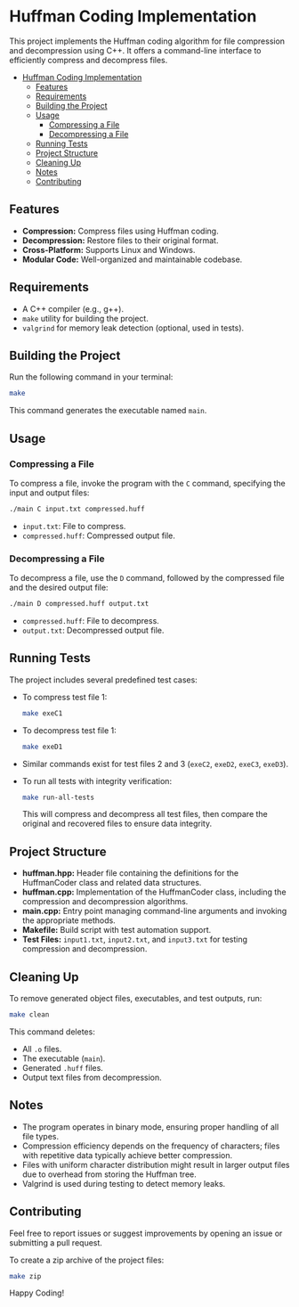 # Huffman Coding Implementation

This project implements the Huffman coding algorithm for file compression and decompression using C++. It offers a command-line interface to efficiently compress and decompress files.

- [Huffman Coding Implementation](#huffman-coding-implementation)
  - [Features](#features)
  - [Requirements](#requirements)
  - [Building the Project](#building-the-project)
  - [Usage](#usage)
    - [Compressing a File](#compressing-a-file)
    - [Decompressing a File](#decompressing-a-file)
  - [Running Tests](#running-tests)
  - [Project Structure](#project-structure)
  - [Cleaning Up](#cleaning-up)
  - [Notes](#notes)
  - [Contributing](#contributing)

## Features

- **Compression:** Compress files using Huffman coding.
- **Decompression:** Restore files to their original format.
- **Cross-Platform:** Supports Linux and Windows.
- **Modular Code:** Well-organized and maintainable codebase.

## Requirements

- A C++ compiler (e.g., g++).
- `make` utility for building the project.
- `valgrind` for memory leak detection (optional, used in tests).

## Building the Project

Run the following command in your terminal:

```bash
make
```

This command generates the executable named `main`.

## Usage

### Compressing a File

To compress a file, invoke the program with the `C` command, specifying the input and output files:

```bash
./main C input.txt compressed.huff
```

- `input.txt`: File to compress.
- `compressed.huff`: Compressed output file.

### Decompressing a File

To decompress a file, use the `D` command, followed by the compressed file and the desired output file:

```bash
./main D compressed.huff output.txt
```

- `compressed.huff`: File to decompress.
- `output.txt`: Decompressed output file.

## Running Tests

The project includes several predefined test cases:

- To compress test file 1:
  ```bash
  make exeC1
  ```

- To decompress test file 1:
  ```bash
  make exeD1
  ```

- Similar commands exist for test files 2 and 3 (`exeC2`, `exeD2`, `exeC3`, `exeD3`).

- To run all tests with integrity verification:
  ```bash
  make run-all-tests
  ```
  This will compress and decompress all test files, then compare the original and recovered files to ensure data integrity.

## Project Structure

- **huffman.hpp:** Header file containing the definitions for the HuffmanCoder class and related data structures.
- **huffman.cpp:** Implementation of the HuffmanCoder class, including the compression and decompression algorithms.
- **main.cpp:** Entry point managing command-line arguments and invoking the appropriate methods.
- **Makefile:** Build script with test automation support.
- **Test Files:** `input1.txt`, `input2.txt`, and `input3.txt` for testing compression and decompression.

## Cleaning Up

To remove generated object files, executables, and test outputs, run:

```bash
make clean
```

This command deletes:
- All `.o` files.
- The executable (`main`).
- Generated `.huff` files.
- Output text files from decompression.

## Notes

- The program operates in binary mode, ensuring proper handling of all file types.
- Compression efficiency depends on the frequency of characters; files with repetitive data typically achieve better compression.
- Files with uniform character distribution might result in larger output files due to overhead from storing the Huffman tree.
- Valgrind is used during testing to detect memory leaks.

## Contributing

Feel free to report issues or suggest improvements by opening an issue or submitting a pull request.

To create a zip archive of the project files:
```bash
make zip
```

Happy Coding!
